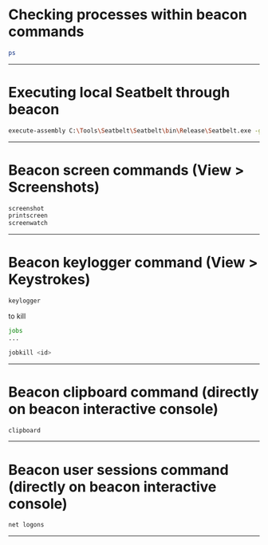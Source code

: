 # Checking processes within beacon commands

```bash
ps
```

---

# Executing local Seatbelt through beacon

```bash
execute-assembly C:\Tools\Seatbelt\Seatbelt\bin\Release\Seatbelt.exe -group=system
```

---

# Beacon screen commands (View > Screenshots)

```bash
screenshot
printscreen
screenwatch
```

---

# Beacon keylogger command (View > Keystrokes)

```bash
keylogger
```

to kill

```bash
jobs
...

jobkill <id>
```

---

# Beacon clipboard command (directly on beacon interactive console)

```bash
clipboard
```

---

# Beacon user sessions command (directly on beacon interactive console)

```bash
net logons
```

---
